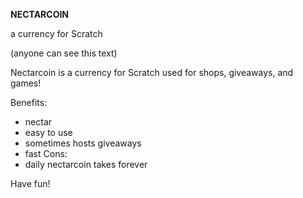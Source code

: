 **NECTARCOIN**

a currency for Scratch

(anyone can see this text)

Nectarcoin is a currency for Scratch used for shops, giveaways, and games!

Benefits:
- nectar
- easy to use
- sometimes hosts giveaways
- fast
Cons:
- daily nectarcoin takes forever



Have fun!

